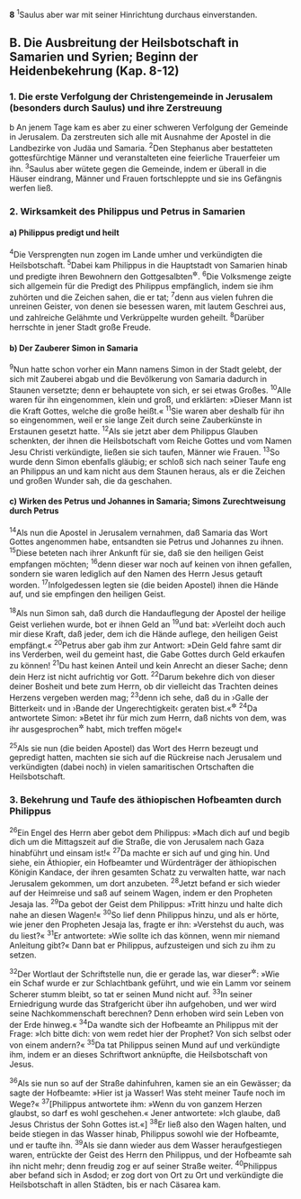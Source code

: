 __8__
<sup>1</sup>Saulus aber war mit seiner Hinrichtung durchaus einverstanden.

## B. Die Ausbreitung der Heilsbotschaft in Samarien und Syrien; Beginn der Heidenbekehrung (Kap. 8-12)

### 1. Die erste Verfolgung der Christengemeinde in Jerusalem (besonders durch Saulus) und ihre Zerstreuung

b An jenem Tage kam es aber zu einer schweren Verfolgung der Gemeinde in Jerusalem. Da zerstreuten sich alle mit Ausnahme der Apostel in die Landbezirke von Judäa und Samaria.
<sup>2</sup>Den Stephanus aber bestatteten gottesfürchtige Männer und veranstalteten eine feierliche Trauerfeier um ihn.
<sup>3</sup>Saulus aber wütete gegen die Gemeinde, indem er überall in die Häuser eindrang, Männer und Frauen fortschleppte und sie ins Gefängnis werfen ließ.

### 2. Wirksamkeit des Philippus und Petrus in Samarien

#### a) Philippus predigt und heilt

<sup>4</sup>Die Versprengten nun zogen im Lande umher und verkündigten die Heilsbotschaft.
<sup>5</sup>Dabei kam Philippus in die Hauptstadt von Samarien hinab und predigte ihren Bewohnern den Gottgesalbten<sup title="= Christus">&#x2732;</sup>.
<sup>6</sup>Die Volksmenge zeigte sich allgemein für die Predigt des Philippus empfänglich, indem sie ihm zuhörten und die Zeichen sahen, die er tat;
<sup>7</sup>denn aus vielen fuhren die unreinen Geister, von denen sie besessen waren, mit lautem Geschrei aus, und zahlreiche Gelähmte und Verkrüppelte wurden geheilt.
<sup>8</sup>Darüber herrschte in jener Stadt große Freude.

#### b) Der Zauberer Simon in Samaria

<sup>9</sup>Nun hatte schon vorher ein Mann namens Simon in der Stadt gelebt, der sich mit Zauberei abgab und die Bevölkerung von Samaria dadurch in Staunen versetzte; denn er behauptete von sich, er sei etwas Großes.
<sup>10</sup>Alle waren für ihn eingenommen, klein und groß, und erklärten: »Dieser Mann ist die Kraft Gottes, welche die große heißt.«
<sup>11</sup>Sie waren aber deshalb für ihn so eingenommen, weil er sie lange Zeit durch seine Zauberkünste in Erstaunen gesetzt hatte.
<sup>12</sup>Als sie jetzt aber dem Philippus Glauben schenkten, der ihnen die Heilsbotschaft vom Reiche Gottes und vom Namen Jesu Christi verkündigte, ließen sie sich taufen, Männer wie Frauen.
<sup>13</sup>So wurde denn Simon ebenfalls gläubig; er schloß sich nach seiner Taufe eng an Philippus an und kam nicht aus dem Staunen heraus, als er die Zeichen und großen Wunder sah, die da geschahen.

#### c) Wirken des Petrus und Johannes in Samaria; Simons Zurechtweisung durch Petrus

<sup>14</sup>Als nun die Apostel in Jerusalem vernahmen, daß Samaria das Wort Gottes angenommen habe, entsandten sie Petrus und Johannes zu ihnen.
<sup>15</sup>Diese beteten nach ihrer Ankunft für sie, daß sie den heiligen Geist empfangen möchten;
<sup>16</sup>denn dieser war noch auf keinen von ihnen gefallen, sondern sie waren lediglich auf den Namen des Herrn Jesus getauft worden.
<sup>17</sup>Infolgedessen legten sie (die beiden Apostel) ihnen die Hände auf, und sie empfingen den heiligen Geist.

<sup>18</sup>Als nun Simon sah, daß durch die Handauflegung der Apostel der heilige Geist verliehen wurde, bot er ihnen Geld an
<sup>19</sup>und bat: »Verleiht doch auch mir diese Kraft, daß jeder, dem ich die Hände auflege, den heiligen Geist empfängt.«
<sup>20</sup>Petrus aber gab ihm zur Antwort: »Dein Geld fahre samt dir ins Verderben, weil du gemeint hast, die Gabe Gottes durch Geld erkaufen zu können!
<sup>21</sup>Du hast keinen Anteil und kein Anrecht an dieser Sache; denn dein Herz ist nicht aufrichtig vor Gott.
<sup>22</sup>Darum bekehre dich von dieser deiner Bosheit und bete zum Herrn, ob dir vielleicht das Trachten deines Herzens vergeben werden mag;
<sup>23</sup>denn ich sehe, daß du in ›Galle der Bitterkeit‹ und in ›Bande der Ungerechtigkeit‹ geraten bist.«<sup title="5.Mose 29,17; Jes 58,6">&#x2732;</sup>
<sup>24</sup>Da antwortete Simon: »Betet ihr für mich zum Herrn, daß nichts von dem, was ihr ausgesprochen<sup title="oder: angedroht">&#x2732;</sup> habt, mich treffen möge!«

<sup>25</sup>Als sie nun (die beiden Apostel) das Wort des Herrn bezeugt und gepredigt hatten, machten sie sich auf die Rückreise nach Jerusalem und verkündigten (dabei noch) in vielen samaritischen Ortschaften die Heilsbotschaft.

### 3. Bekehrung und Taufe des äthiopischen Hofbeamten durch Philippus

<sup>26</sup>Ein Engel des Herrn aber gebot dem Philippus: »Mach dich auf und begib dich um die Mittagszeit auf die Straße, die von Jerusalem nach Gaza hinabführt und einsam ist!«
<sup>27</sup>Da machte er sich auf und ging hin. Und siehe, ein Äthiopier, ein Hofbeamter und Würdenträger der äthiopischen Königin Kandace, der ihren gesamten Schatz zu verwalten hatte, war nach Jerusalem gekommen, um dort anzubeten.
<sup>28</sup>Jetzt befand er sich wieder auf der Heimreise und saß auf seinem Wagen, indem er den Propheten Jesaja las.
<sup>29</sup>Da gebot der Geist dem Philippus: »Tritt hinzu und halte dich nahe an diesen Wagen!«
<sup>30</sup>So lief denn Philippus hinzu, und als er hörte, wie jener den Propheten Jesaja las, fragte er ihn: »Verstehst du auch, was du liest?«
<sup>31</sup>Er antwortete: »Wie sollte ich das können, wenn mir niemand Anleitung gibt?« Dann bat er Philippus, aufzusteigen und sich zu ihm zu setzen.

<sup>32</sup>Der Wortlaut der Schriftstelle nun, die er gerade las, war dieser<sup title="Jes 53,7-8">&#x2732;</sup>: »Wie ein Schaf wurde er zur Schlachtbank geführt, und wie ein Lamm vor seinem Scherer stumm bleibt, so tat er seinen Mund nicht auf.
<sup>33</sup>In seiner Erniedrigung wurde das Strafgericht über ihn aufgehoben, und wer wird seine Nachkommenschaft berechnen? Denn erhoben wird sein Leben von der Erde hinweg.«
<sup>34</sup>Da wandte sich der Hofbeamte an Philippus mit der Frage: »Ich bitte dich: von wem redet hier der Prophet? Von sich selbst oder von einem andern?«
<sup>35</sup>Da tat Philippus seinen Mund auf und verkündigte ihm, indem er an dieses Schriftwort anknüpfte, die Heilsbotschaft von Jesus.

<sup>36</sup>Als sie nun so auf der Straße dahinfuhren, kamen sie an ein Gewässer; da sagte der Hofbeamte: »Hier ist ja Wasser! Was steht meiner Taufe noch im Wege?«
<sup>37</sup>[Philippus antwortete ihm: »Wenn du von ganzem Herzen glaubst, so darf es wohl geschehen.« Jener antwortete: »Ich glaube, daß Jesus Christus der Sohn Gottes ist.«]
<sup>38</sup>Er ließ also den Wagen halten, und beide stiegen in das Wasser hinab, Philippus sowohl wie der Hofbeamte, und er taufte ihn.
<sup>39</sup>Als sie dann wieder aus dem Wasser heraufgestiegen waren, entrückte der Geist des Herrn den Philippus, und der Hofbeamte sah ihn nicht mehr; denn freudig zog er auf seiner Straße weiter.
<sup>40</sup>Philippus aber befand sich in Asdod; er zog dort von Ort zu Ort und verkündigte die Heilsbotschaft in allen Städten, bis er nach Cäsarea kam.